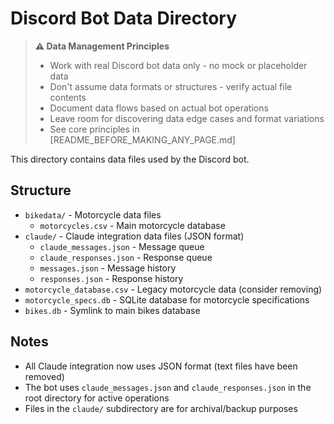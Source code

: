 # Discord Bot Data Directory

> **⚠️ Data Management Principles**
> - Work with real Discord bot data only - no mock or placeholder data
> - Don't assume data formats or structures - verify actual file contents
> - Document data flows based on actual bot operations
> - Leave room for discovering data edge cases and format variations
> - See core principles in [README_BEFORE_MAKING_ANY_PAGE.md]

This directory contains data files used by the Discord bot.

## Structure

- `bikedata/` - Motorcycle data files
  - `motorcycles.csv` - Main motorcycle database
- `claude/` - Claude integration data files (JSON format)
  - `claude_messages.json` - Message queue
  - `claude_responses.json` - Response queue
  - `messages.json` - Message history
  - `responses.json` - Response history
- `motorcycle_database.csv` - Legacy motorcycle data (consider removing)
- `motorcycle_specs.db` - SQLite database for motorcycle specifications
- `bikes.db` - Symlink to main bikes database

## Notes

- All Claude integration now uses JSON format (text files have been removed)
- The bot uses `claude_messages.json` and `claude_responses.json` in the root directory for active operations
- Files in the `claude/` subdirectory are for archival/backup purposes